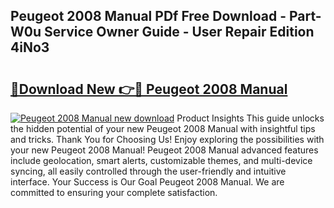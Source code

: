 ## Peugeot 2008 Manual PDf Free Download - Part-W0u Service Owner Guide - User Repair Edition 4iNo3

# <h2><a href="http://cf24600.oget.top/?id=Peugeot+2008+Manual">🔗Download New 👉🔴 Peugeot 2008 Manual</a></h2>

[![Peugeot 2008 Manual new download](https://i.imgur.com/5g1atiW.png)](http://cf24600.oget.top/?id=Peugeot+2008+Manual)
Product Insights This guide unlocks the hidden potential of your new Peugeot 2008 Manual with insightful tips and tricks. Thank You for Choosing Us! Enjoy exploring the possibilities with your new Peugeot 2008 Manual! Peugeot 2008 Manual advanced features include geolocation, smart alerts, customizable themes, and multi-device syncing, all easily controlled through the user-friendly and intuitive interface. Your Success is Our Goal Peugeot 2008 Manual. We are committed to ensuring your complete satisfaction.

